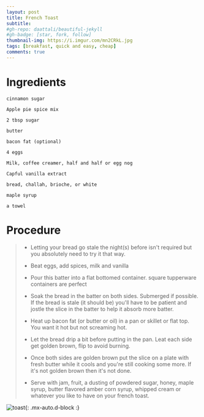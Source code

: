 ```yaml
---
layout: post
title: French Toast
subtitle: 
#gh-repo: daattali/beautiful-jekyll
#gh-badge: [star, fork, follow]
thumbnail-img: https://i.imgur.com/mn2CRkL.jpg
tags: [breakfast, quick and easy, cheap]
comments: true
--- 
```



# Ingredients

    cinnamon sugar

    Apple pie spice mix

    2 tbsp sugar

    butter

    bacon fat (optional)

    4 eggs

    Milk, coffee creamer, half and half or egg nog

    Capful vanilla extract

    bread, challah, brioche, or white

    maple syrup

    a towel

# Procedure
> -  Letting your bread go stale the night(s) before isn't required but you absolutely need to try it that way.
> 
> -  Beat eggs, add spices, milk and vanilla
> 
> -  Pour this batter into a flat bottomed container. square tupperware containers are perfect
> 
> -  Soak the bread in the batter on both sides. Submerged if possible. If the bread is stale (it should be) you'll have to be patient and jostle the slice in the batter to help it absorb more batter. 
> 
> -  Heat up bacon fat (or butter or oil) in a pan or skillet or flat top. You want it hot but not screaming hot. 
> 
> -  Let the bread drip a bit before putting in the pan. Leat each side get golden brown, flip to avoid burning.
> 
> -  Once both sides are golden brown put the slice on a plate with fresh butter while it cools and you're still cooking some more. If it's not golden brown then it's not done. 
> 
> -  Serve with jam, fruit, a dusting of powdered sugar, honey, maple syrup, butter flavored amber corn syrup, whipped cream or whatever you like to have on your french toast.  



![toast](https://i.imgur.com/mn2CRkL.jpg){: .mx-auto.d-block :}
